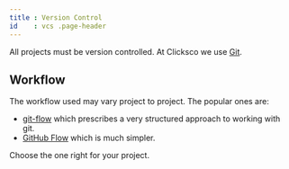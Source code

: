 ```yaml
---
title : Version Control 
id    : vcs .page-header
---
```


All projects must be version controlled. At Clicksco we use [Git](http://git-scm.com).

## Workflow

The workflow used may vary project to project. The popular ones are:

* [git-flow](http://nvie.com/posts/a-successful-git-branching-model/) which prescribes a very structured approach to working with git.
* [GitHub Flow](http://scottchacon.com/2011/08/31/github-flow.html) which is much simpler.

Choose the one right for your project.